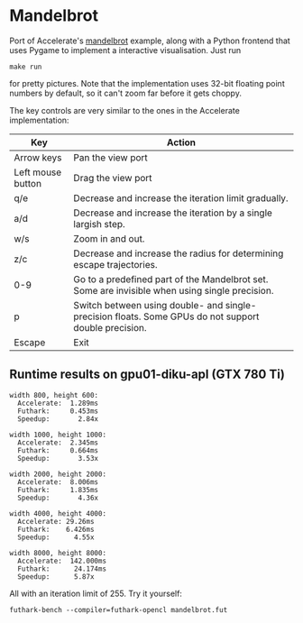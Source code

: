 # Mandelbrot

Port of Accelerate's
[mandelbrot](https://github.com/AccelerateHS/accelerate-examples/tree/master/examples/mandelbrot)
example, along with a Python frontend that uses Pygame to implement a
interactive visualisation.  Just run

    make run

for pretty pictures.  Note that the implementation uses 32-bit
floating point numbers by default, so it can't zoom far before it gets
choppy.

The key controls are very similar to the ones in the Accelerate implementation:

| Key | Action |
| --- | ------ |
| Arrow keys | Pan the view port |
| Left mouse button | Drag the view port |
| q/e | Decrease and increase the iteration limit gradually. |
| a/d | Decrease and increase the iteration by a single largish step. |
| w/s | Zoom in and out. |
| z/c | Decrease and increase the radius for determining escape trajectories. |
| 0-9 | Go to a predefined part of the Mandelbrot set.  Some are invisible when using single precision. |
| p | Switch between using double- and single-precision floats.  Some GPUs do not support double precision. |
| Escape | Exit |

## Runtime results on gpu01-diku-apl (GTX 780 Ti)

    width 800, height 600:
      Accelerate:  1.289ms
      Futhark:     0.453ms
      Speedup:       2.84x

    width 1000, height 1000:
      Accelerate:  2.345ms
      Futhark:     0.664ms
      Speedup:       3.53x

    width 2000, height 2000:
      Accelerate:  8.006ms
      Futhark:     1.835ms
      Speedup:       4.36x

    width 4000, height 4000:
      Accelerate: 29.26ms
      Futhark:    6.426ms
      Speedup:      4.55x

    width 8000, height 8000:
      Accelerate:  142.000ms
      Futhark:      24.174ms
      Speedup:      5.87x

All with an iteration limit of 255.  Try it yourself:

    futhark-bench --compiler=futhark-opencl mandelbrot.fut
